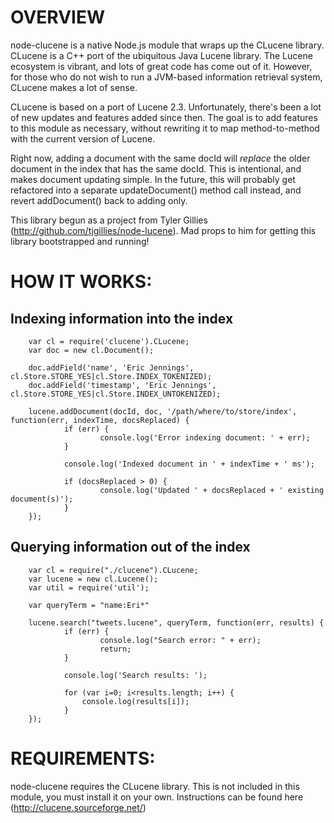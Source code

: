 OVERVIEW
=========
node-clucene is a native Node.js module that wraps up the CLucene library.	CLucene is a C++ port of the ubiquitous Java Lucene library.	The Lucene ecosystem is vibrant, and lots of great code has come out of it.	 However, for those who do not wish to run a JVM-based information retrieval system, CLucene makes a lot of sense.

CLucene is based on a port of Lucene 2.3.	 Unfortunately, there's been a lot of new updates and features added since then.	The goal is to add features to this module as necessary, without rewriting it to map method-to-method with the current version of Lucene.

Right now, adding a document with the same docId will *replace* the older document in the index that has the same docId.  This is intentional, and makes document updating simple.  In the future, this will probably get refactored into a separate updateDocument() method call instead, and revert addDocument() back to adding only.

This library begun as a project from Tyler Gillies (http://github.com/tjgillies/node-lucene).	 Mad props to him for getting this library bootstrapped and running!


HOW IT WORKS:
============

Indexing information into the index
-------------------------------
		var cl = require('clucene').CLucene;
		var doc = new cl.Document();
		
		doc.addField('name', 'Eric Jennings', cl.Store.STORE_YES|cl.Store.INDEX_TOKENIZED);
		doc.addField('timestamp', 'Eric Jennings', cl.Store.STORE_YES|cl.Store.INDEX_UNTOKENIZED);
		
		lucene.addDocument(docId, doc, '/path/where/to/store/index', function(err, indexTime, docsReplaced) {
				if (err) {
						console.log('Error indexing document: ' + err);
				}
				
				console.log('Indexed document in ' + indexTime + ' ms');
				
				if (docsReplaced > 0) {
						console.log('Updated ' + docsReplaced + ' existing document(s)');
				}
		});


Querying information out of the index
-------------------------------
		var cl = require("./clucene").CLucene;
		var lucene = new cl.Lucene();
		var util = require('util');
		
		var queryTerm = "name:Eri*"

		lucene.search("tweets.lucene", queryTerm, function(err, results) {
				if (err) {
						console.log("Search error: " + err);
						return;
				}
				
				console.log('Search results: ');
				
				for (var i=0; i<results.length; i++) {
					console.log(results[i]);
				}
		});
		

REQUIREMENTS:
=============
node-clucene requires the CLucene library.	This is not included in this module, you must install it on your own.	 Instructions can be found here (http://clucene.sourceforge.net/)

